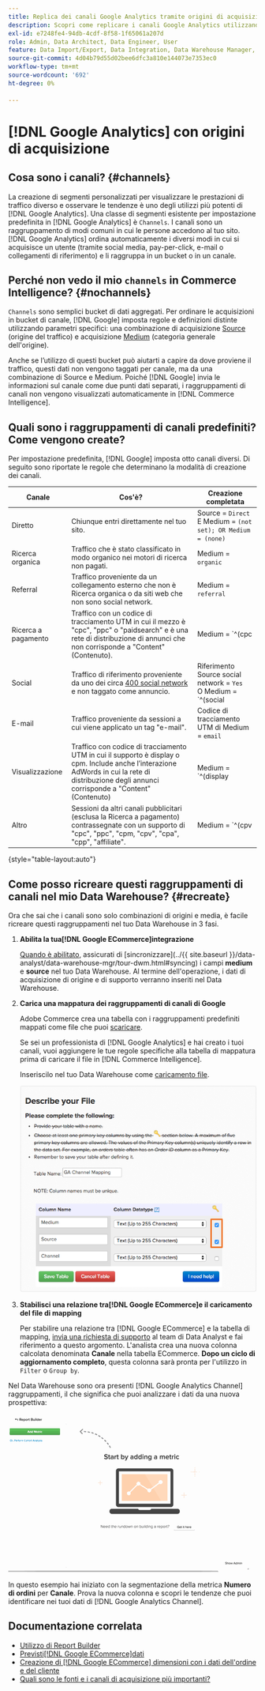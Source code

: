 ```yaml
---
title: Replica dei canali Google Analytics tramite origini di acquisizione
description: Scopri come replicare i canali Google Analytics utilizzando le origini di acquisizione.
exl-id: e7248fe4-94db-4cdf-8f58-1f65061a207d
role: Admin, Data Architect, Data Engineer, User
feature: Data Import/Export, Data Integration, Data Warehouse Manager, Commerce Tables
source-git-commit: 4d04b79d55d02bee6dfc3a810e144073e7353ec0
workflow-type: tm+mt
source-wordcount: '692'
ht-degree: 0%

---
```


# [!DNL Google Analytics] con origini di acquisizione

## Cosa sono i canali? {#channels}

La creazione di segmenti personalizzati per visualizzare le prestazioni di traffico diverso e osservare le tendenze è uno degli utilizzi più potenti di [!DNL Google Analytics]. Una classe di segmenti esistente per impostazione predefinita in [!DNL Google Analytics] è `Channels`. I canali sono un raggruppamento di modi comuni in cui le persone accedono al tuo sito.  [!DNL Google Analytics] ordina automaticamente i diversi modi in cui si acquisisce un utente (tramite social media, pay-per-click, e-mail o collegamenti di riferimento) e li raggruppa in un bucket o in un canale.

## Perché non vedo il mio `channels` in Commerce Intelligence? {#nochannels}

`Channels` sono semplici bucket di dati aggregati. Per ordinare le acquisizioni in bucket di canale, [!DNL Google] imposta regole e definizioni distinte utilizzando parametri specifici: una combinazione di acquisizione [Source](https://support.google.com/analytics/answer/1033173?hl=en) (origine del traffico) e acquisizione [Medium](https://support.google.com/analytics/answer/6099206?hl=en) (categoria generale dell&#39;origine).

Anche se l’utilizzo di questi bucket può aiutarti a capire da dove proviene il traffico, questi dati non vengono taggati per canale, ma da una combinazione di Source e Medium. Poiché [!DNL Google] invia le informazioni sul canale come due punti dati separati, i raggruppamenti di canali non vengono visualizzati automaticamente in [!DNL Commerce Intelligence].

## Quali sono i raggruppamenti di canali predefiniti? Come vengono create?

Per impostazione predefinita, [!DNL Google] imposta otto canali diversi. Di seguito sono riportate le regole che determinano la modalità di creazione dei canali.

| **Canale** | **Cos&#39;è?** | **Creazione completata** |
|---|---|---|
| Diretto | Chiunque entri direttamente nel tuo sito. | Source = `Direct`<br> E Medium = `(not set); OR Medium = (none)` |
| Ricerca organica | Traffico che è stato classificato in modo organico nei motori di ricerca non pagati. | Medium = `organic` |
| Referral | Traffico proveniente da un collegamento esterno che non è Ricerca organica o da siti web che non sono social network. | Medium = `referral` |
| Ricerca a pagamento | Traffico con un codice di tracciamento UTM in cui il mezzo è &quot;cpc&quot;, &quot;ppc&quot; o &quot;paidsearch&quot; e è una rete di distribuzione di annunci che non corrisponde a &quot;Content&quot; (Contenuto). | Medium = `^(cpc|ppc|paidsearch)$`<br>E ≠ rete di distribuzione annunci `Content` |
| Social | Traffico di riferimento proveniente da uno dei circa [400 social network](https://www.annielytics.com/blog/analytics/sites-google-analytics-includes-in-social-reports/) e non taggato come annuncio. | Riferimento Source social network = `Yes`<br> O Medium = `^(social|social-network|social-media|sm|social network|social media)$` |
| E-mail | Traffico proveniente da sessioni a cui viene applicato un tag &quot;e-mail&quot;. | Codice di tracciamento UTM di Medium = `email` |
| Visualizzazione | Traffico con codice di tracciamento UTM in cui il supporto è display o cpm. Include anche l’interazione AdWords in cui la rete di distribuzione degli annunci corrisponde a &quot;Content&quot; (Contenuto) | Medium = `^(display|cpm|banner)$`<br>OR Rete di distribuzione di annunci = `Content`<br>AND Formato annunci ≠ `Text` |
| Altro | Sessioni da altri canali pubblicitari (esclusa la Ricerca a pagamento) contrassegnate con un supporto di &quot;cpc&quot;, &quot;ppc&quot;, &quot;cpm, &quot;cpv&quot;, &quot;cpa&quot;, &quot;cpp&quot;, &quot;affiliate&quot;. | Medium = `^(cpv|cpa|cpp|content-text)$` |

{style="table-layout:auto"}

## Come posso ricreare questi raggruppamenti di canali nel mio Data Warehouse? {#recreate}

Ora che sai che i canali sono solo combinazioni di origini e media, è facile ricreare questi raggruppamenti nel tuo Data Warehouse in 3 fasi.

1. **Abilita la tua[!DNL Google ECommerce]integrazione**

   [Quando è abilitato](../importing-data/integrations/google-ecommerce.md), assicurati di [sincronizzare]&#x200B;(../{{ site.baseurl }}/data-analyst/data-warehouse-mgr/tour-dwm.html#syncing) i campi **medium** e **source** nel tuo Data Warehouse. Al termine dell&#39;operazione, i dati di acquisizione di origine e di supporto verranno inseriti nel Data Warehouse.

1. **Carica una mappatura dei raggruppamenti di canali di Google**

   Adobe Commerce crea una tabella con i raggruppamenti predefiniti mappati come file che puoi [scaricare](../../assets/ga-channel-mapping.csv).

   Se sei un professionista di [!DNL Google Analytics] e hai creato i tuoi canali, vuoi aggiungere le tue regole specifiche alla tabella di mappatura prima di caricare il file in [!DNL Commerce Intelligence].

   Inseriscilo nel tuo Data Warehouse come [caricamento file](../importing-data/connecting-data/using-file-uploader.md).

   ![Interfaccia di Data Warehouse Manager con le impostazioni della chiave primaria](../../assets/Setting_Primary_Keys.png)

1. **Stabilisci una relazione tra[!DNL Google ECommerce]e il caricamento del file di mapping**

   Per stabilire una relazione tra [!DNL Google ECommerce] e la tabella di mapping, [invia una richiesta di supporto](../../guide-overview.md#Submitting-a-Support-Ticket) al team di Data Analyst e fai riferimento a questo argomento. L&#39;analista crea una nuova colonna calcolata denominata **Canale** nella tabella ECommerce. **Dopo un ciclo di aggiornamento completo**, questa colonna sarà pronta per l&#39;utilizzo in `Filter` o `Group by`.

Nel Data Warehouse sono ora presenti [!DNL Google Analytics Channel] raggruppamenti, il che significa che puoi analizzare i dati da una nuova prospettiva:

![Segmentazione della metrica Numero di ordini per canale](../../assets/GA_Channel_Gif.gif)

In questo esempio hai iniziato con la segmentazione della metrica **Numero di ordini** per **Canale**. Prova la nuova colonna e scopri le tendenze che puoi identificare nei tuoi dati di [!DNL Google Analytics Channel].

## Documentazione correlata

* [Utilizzo di Report Builder](../../tutorials/using-visual-report-builder.md)
* [Previsti[!DNL Google ECommerce]dati](../importing-data/integrations/google-ecommerce-data.md)
* [Creazione di [!DNL Google ECommerce] dimensioni con i dati dell&#39;ordine e del cliente](../data-warehouse-mgr/bldg-google-ecomm-dim.md)
* [Quali sono le fonti e i canali di acquisizione più importanti?](../analysis/most-value-source-channel.md)
